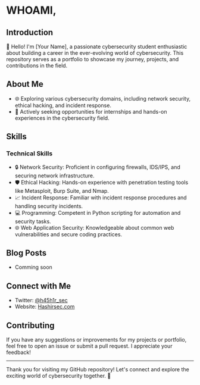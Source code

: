 # WHOAMI,

## Introduction

👋 Hello! I'm [Your Name], a passionate cybersecurity student enthusiastic about building a career in the ever-evolving world of cybersecurity. This repository serves as a portfolio to showcase my journey, projects, and contributions in the field.

## About Me

- 🌐 Exploring various cybersecurity domains, including network security, ethical hacking, and incident response.
- 💼 Actively seeking opportunities for internships and hands-on experiences in the cybersecurity field.


## Skills

### Technical Skills

- 🔒 Network Security: Proficient in configuring firewalls, IDS/IPS, and securing network infrastructure.
- 🛡️ Ethical Hacking: Hands-on experience with penetration testing tools like Metasploit, Burp Suite, and Nmap.
- 📈 Incident Response: Familiar with incident response procedures and handling security incidents.
- 💻 Programming: Competent in Python scripting for automation and security tasks.
- 🌐 Web Application Security: Knowledgeable about common web vulnerabilities and secure coding practices.


## Blog Posts

- Comming soon

## Connect with Me

- Twitter: [@h45h1r_sec](https://twitter.com/h45h1r_sec) 
- Website: [Hashirsec.com](https://www.hashirsec.com)

## Contributing

If you have any suggestions or improvements for my projects or portfolio, feel free to open an issue or submit a pull request. I appreciate your feedback!

---

Thank you for visiting my GitHub repository! Let's connect and explore the exciting world of cybersecurity together. 🚀
